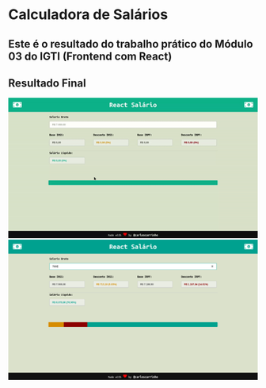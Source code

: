 # Calculadora de Salários
## Este é o resultado do trabalho prático do Módulo 03 do IGTI (Frontend com React)

## Resultado Final
![resultado final animado](https://github.com/carloscarrinho/react-salarios/blob/master/public/img/output.gif)
![resultado final estatico](https://github.com/carloscarrinho/react-salarios/blob/master/public/img/output_new.png)
